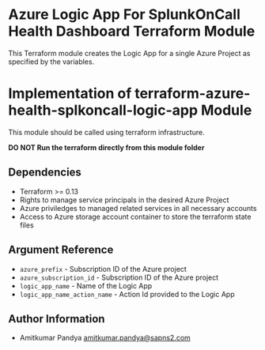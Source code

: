 Azure Logic App For SplunkOnCall Health Dashboard Terraform Module
==================================================================

This Terraform module creates the Logic App for a single Azure Project as specified by the variables.

Implementation of terraform-azure-health-splkoncall-logic-app Module
====================================================================

This module should be called using terraform infrastructure.

**DO NOT Run the terraform directly from this module folder**

Dependencies
------------
* Terraform >= 0.13
* Rights to manage service principals in the desired Azure Project
* Azure priviledges to managed related services in all necessary accounts
* Access to Azure storage account container to store the terraform state files

Argument Reference
------------------

* `azure_prefix` - Subscription ID of the Azure project
* `azure_subscription_id` - Subscription ID of the Azure project
* `logic_app_name` - Name of the Logic App
* `logic_app_name_action_name` - Action Id provided to the Logic App

Author Information
------------------

* Amitkumar Pandya [amitkumar.pandya@sapns2.com](mailto:amitkumar.pandya@sapns2.com)
